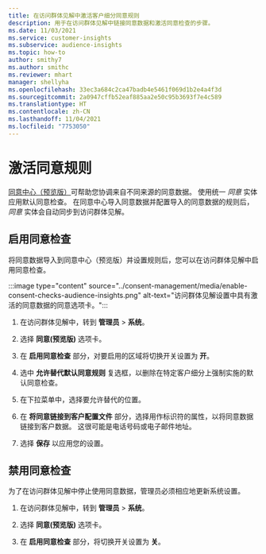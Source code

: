 ```yaml
---
title: 在访问群体见解中激活客户细分同意规则
description: 用于在访问群体见解中链接同意数据和激活同意检查的步骤。
ms.date: 11/03/2021
ms.service: customer-insights
ms.subservice: audience-insights
ms.topic: how-to
author: smithy7
ms.author: smithc
ms.reviewer: mhart
manager: shellyha
ms.openlocfilehash: 33ec3a684c2ca47badb4e5461f069d1b2e4a4f3d
ms.sourcegitcommit: 2a0947cffb52eaf885aa2e50c95b3693f7e4c589
ms.translationtype: HT
ms.contentlocale: zh-CN
ms.lasthandoff: 11/04/2021
ms.locfileid: "7753050"
---
```

# <a name="activate-consent-rules"></a>激活同意规则

[同意中心（预览版）](../consent-management/overview.md)可帮助您协调来自不同来源的同意数据。 使用统一 *同意* 实体应用默认同意检查。 在同意中心导入同意数据并配置导入的同意数据的规则后，*同意* 实体会自动同步到访问群体见解。

## <a name="enable-consent-checks"></a>启用同意检查

将同意数据导入到同意中心（预览版）并设置规则后，您可以在访问群体见解中启用同意检查。 

:::image type="content" source="../consent-management/media/enable-consent-checks-audience-insights.png" alt-text="访问群体见解设置中具有激活的同意数据的同意选项卡。":::

1. 在访问群体见解中，转到 **管理员** > **系统**。

1. 选择 **同意(预览版)** 选项卡。

1. 在 **启用同意检查** 部分，对要启用的区域将切换开关设置为 **开**。

1. 选中 **允许替代默认同意规则** 复选框，以删除在特定客户细分上强制实施的默认同意检查。 

1. 在下拉菜单中，选择要允许替代的位置。     

1. 在 **将同意链接到客户配置文件** 部分，选择用作标识符的属性，以将同意数据链接到客户数据。 这很可能是电话号码或电子邮件地址。 

1. 选择 **保存** 以应用您的设置。

## <a name="disable-consent-checks"></a>禁用同意检查

为了在访问群体见解中停止使用同意数据，管理员必须相应地更新系统设置。

1. 在访问群体见解中，转到 **管理员** > **系统**。

1. 选择 **同意(预览版)** 选项卡。

1. 在 **启用同意检查** 部分，将切换开关设置为 **关**。
